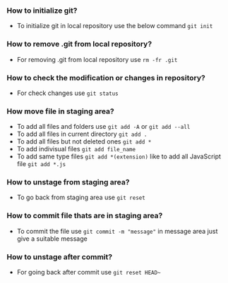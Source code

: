 ### How to initialize git?
- To initialize git in local repository use the below command
    `git init`


### How to remove .git from local repository?
- For removing .git from local repository use `rm -fr .git`


### How to check the modification or changes in repository?
- For check changes use `git status`


### How move file in staging area?
- To add all files and folders use `git add -A` or `git add --all`
- To add all files in current directory `git add .`
- To add all files but not deleted ones `git add *`
- To add indivisual files `git add file_name`
- To add same type files `git add *(extension)` like to add all JavaScript file `git add *.js`

### How to unstage from staging area?
- To go back from staging area use `git reset`

### How to commit file thats are in staging area?
- To commit the file use `git commit -m "message"` in message area just give a suitable message

### How to unstage after commit?
- For going back after commit use `git reset HEAD~`